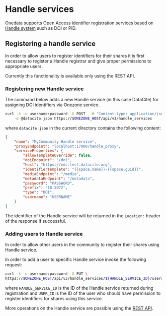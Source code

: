 # Handle services

<!-- toc -->

Onedata supports Open Access identifier registration services based on [Handle system](http://handle.net) such as DOI or PID.

## Registering a handle service
In order to allow users to register identifiers for their shares it is first necessary to register a Handle registrar and give proper permissions to appropriate users.

Currently this functionality is available only using the REST API.

### Registering new Handle service

The command below adds a new Handle service (in this case DataCite) for assigning DOI identifiers via Onezone service.

```bash
curl -k -u username:password -X POST  -H "Content-type: application/json" \
    -d @datacite.json https://$ONEZONE_HOST/api/v3/handle_services
```

where `datacite.json` in the current directory contains the following content:

```json
{
    "name": "MyCommunity Handle service",
    "proxyEndpoint": "localhost:17000/handle_proxy",
    "serviceProperties": {
        "allowTemplateOverride": false,
        "doiEndpoint": "/doi",
        "host": "https://mds.test.datacite.org",
        "identifierTemplate": "{{space.name}}-{{space.guid}}",
        "mediaEndpoint": "/media",
        "metadataEndpoint": "/metadata",
        "password": "PASSWORD",
        "prefix": "10.5072",
        "type": "DOI",
        "username": "USERNAME"
    }
}
```

The identifier of the Handle service will be returned in the `Location:` header of the response if successful.


### Adding users to Handle service
In order to allow other users in the community to register their shares using Handle service.

In order to add a user to specific Handle service invoke the following request:
```bash
curl -k -u username:password -X PUT \
https://$ONEZONE_HOST/api/v3/handle_services/${HANDLE_SERVICE_ID}/users/${USER_ID}
```

where `HANDLE_SERVICE_ID` is the ID of the Handle service returned during registration and `USER_ID` is the ID of the user who should have permission to register identifiers for shares using this service.

More operations on the Handle service are possible using the [REST API](https://onedata.org/#/home/api/latest/onezone?anchor=tag/Handle-Service).
